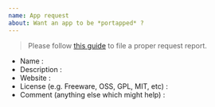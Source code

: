 ```yaml
---
name: App request
about: Want an app to be *portapped* ?
---
```


> Please follow [this guide](http://portapps.github.io/doc/request-apps/) to file a proper request report.

* Name : 
* Description : 
* Website : 
* License (e.g. Freeware, OSS, GPL, MIT, etc) : 
* Comment (anything else which might help) : 
